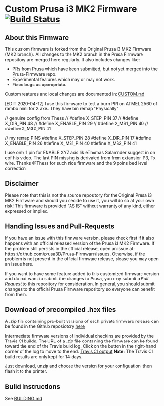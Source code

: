 # Custom Prusa i3 MK2 Firmware [![Build Status](https://travis-ci.org/thess/Prusa-Firmware.svg?branch=private-build2)](https://travis-ci.org/thess/Prusa-Firmware)

## About this Firmware

This custom firmware is forked from the Original Prusa i3 MK2 Firmware (MK2 branch). All changes to the MK2 branch in the Prusa Firmware repository are merged here regularly. It also includes changes like:

- PRs from Prusa which have been submitted, but not yet merged into the Prusa-Firmware repo.
- Experimental features which may or may not work.
- Fixed bugs as appropriate.

Custom features and local changes are documented in: [CUSTOM.md](https://github.com/thess/Prusa-Firmware/blob/private-build2/CUSTOM.md)

[EDIT 2020-04-12] I use this firmware to test a burn PIN on ATMEL 2560 of rambo mini for X axis. They have bin remap "Physically" 

// genuine config from Thess
//  #define X_STEP_PIN 37
//  #define X_DIR_PIN 48
//  #define X_ENABLE_PIN 29
//  #define X_MS1_PIN 40
//  #define X_MS2_PIN 41
  
  // my remap PINS
  #define X_STEP_PIN 28
  #define X_DIR_PIN 17
  #define X_ENABLE_PIN 26
  #define X_MS1_PIN 40
  #define X_MS2_PIN 41

I use only 1 pin for ENABLE XYZ axis lik eThomas Salamnder suggest in on eof his video. The last PIN missing is derivated from from extansion P3, Tx wire.
Thanks @Thess for such nice firmware and the 9 poins bed level correction

## Disclaimer

Please note that this is not the source repository for the Original Prusa i3 MK2 Firmware and should you decide to use it, you will do so at your own risk! This firmware is provided "AS IS" without warranty of any kind, either expressed or implied.


## Handling Issues and Pull-Requests

If you have an issue with this firmware version, please check first if it also happens with an official released version of the Prusa i3 MK2 Firmware. If the problem still persists in the official release, open an issue at: <a href="https://github.com/prusa3D/Prusa-Firmware/issues" target="_blank">https://github.com/prusa3D/Prusa-Firmware/issues</a>. Otherwise, if the problem is not present in the official firmware release, please you may open an issue here.

If you want to have some feature added to this customized firmware version and do not want to submit the changes to Prusa, you may submit a _Pull Request_ to this repository for consideration. In general, you should submit changes to the official Prusa Firmware repository so everyone can benefit from them.

## Download of precompiled .hex files

A _.zip_ file containing pre-built versions of each private firmware release can be found in the Github reposiotory [here](https://github.com/thess/Prusa-Firmware/releases)

Intermediate firmware versions of individual checkins are provided by the Travis CI builds. The URL of a _.zip_ file containing the  firmware can be found toward the end of the Travis build log. Click on the button in the right-hand corner of the log to move to the end. [Travis CI output](https://travis-ci.org/thess/Prusa-Firmware) **Note:** The Travis CI build results are only kept for 14-days.


Just download, unzip and choose the version for your configuation, then flash it to the printer.


## Build instructions

See [BUILDING.md](https://github.com/thess/Prusa-Firmware/blob/private-build2/BUILDING.md)
